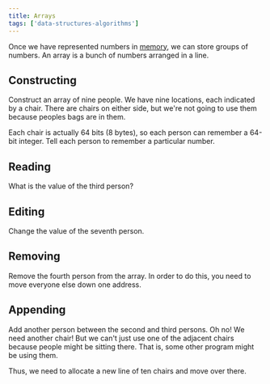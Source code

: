 ```yaml
---
title: Arrays
tags: ['data-structures-algorithms']
---
```

Once we have represented numbers in [memory](/!/bits), we can store groups of
numbers. An array is a bunch of numbers arranged in a line.

## Constructing
Construct an array of nine people. We have nine locations, each
indicated by a chair. There are chairs on either side, but we're
not going to use them because peoples bags are in them.

Each chair is actually 64 bits (8 bytes),
so each person can remember a 64-bit integer. Tell each person
to remember a particular number.

## Reading
What is the value of the third person?

## Editing
Change the value of the seventh person.

## Removing
Remove the fourth person from the array.
In order to do this, you need to move everyone
else down one address.

## Appending
Add another person between the second and third persons.
Oh no! We need another chair! But we can't just use one of
the adjacent chairs because people might be sitting there.
That is, some other program might be using them.

Thus, we need to allocate a new line of ten chairs and move
over there.
